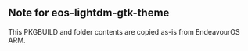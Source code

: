 ## Note for eos-lightdm-gtk-theme

This PKGBUILD and folder contents are copied as-is from EndeavourOS ARM.<br>
